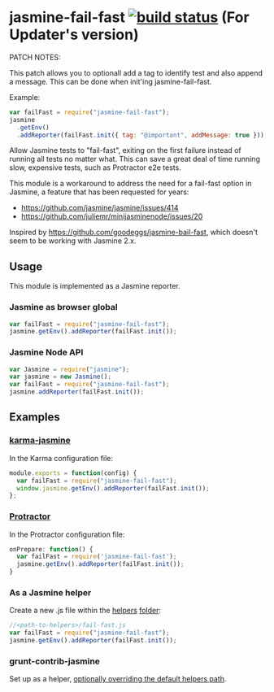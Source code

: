 # jasmine-fail-fast [![build status](https://travis-ci.org/Updater/jasmine-fail-fast.svg?branch=master)](https://travis-ci.org/Updater/jasmine-fail-fast) (For Updater's version)

PATCH NOTES:

This patch allows you to optionall add a tag to identify test and also append a message. This can be done when init'ing jasmine-fail-fast.

Example:

```javascript
var failFast = require("jasmine-fail-fast");
jasmine
  .getEnv()
  .addReporter(failFast.init({ tag: "@important", addMessage: true }));
```

Allow Jasmine tests to "fail-fast", exiting on the first failure instead of running all tests no matter what. This can save a great deal of time running slow, expensive tests, such as Protractor e2e tests.

This module is a workaround to address the need for a fail-fast option in Jasmine, a feature that has been requested for years:

* https://github.com/jasmine/jasmine/issues/414
* https://github.com/juliemr/minijasminenode/issues/20

Inspired by https://github.com/goodeggs/jasmine-bail-fast, which doesn't seem to be working with Jasmine 2.x.

## Usage

This module is implemented as a Jasmine reporter.

### Jasmine as browser global

```javascript
var failFast = require("jasmine-fail-fast");
jasmine.getEnv().addReporter(failFast.init());
```

### Jasmine Node API

```javascript
var Jasmine = require("jasmine");
var jasmine = new Jasmine();
var failFast = require("jasmine-fail-fast");
jasmine.addReporter(failFast.init());
```

## Examples

### [karma-jasmine](https://github.com/karma-runner/karma-jasmine)

In the Karma configuration file:

```javascript
module.exports = function(config) {
  var failFast = require("jasmine-fail-fast");
  window.jasmine.getEnv().addReporter(failFast.init());
};
```

### [Protractor](https://github.com/angular/protractor)

In the Protractor configuration file:

```javascript
onPrepare: function() {
  var failFast = require('jasmine-fail-fast');
  jasmine.getEnv().addReporter(failFast.init());
}
```

### As a Jasmine helper

Create a new .js file within the [helpers](http://jasmine.github.io/2.3/node.html#section-9) [folder](http://jasmine.github.io/2.3/node.html#section-Load_configuration_from_a_file_or_from_an_object.):

```javascript
//<path-to-helpers>/fail-fast.js
var failFast = require("jasmine-fail-fast");
jasmine.getEnv().addReporter(failFast.init());
```

### grunt-contrib-jasmine

Set up as a helper, [optionally overriding the default helpers path](https://github.com/gruntjs/grunt-contrib-jasmine#optionshelpers).
